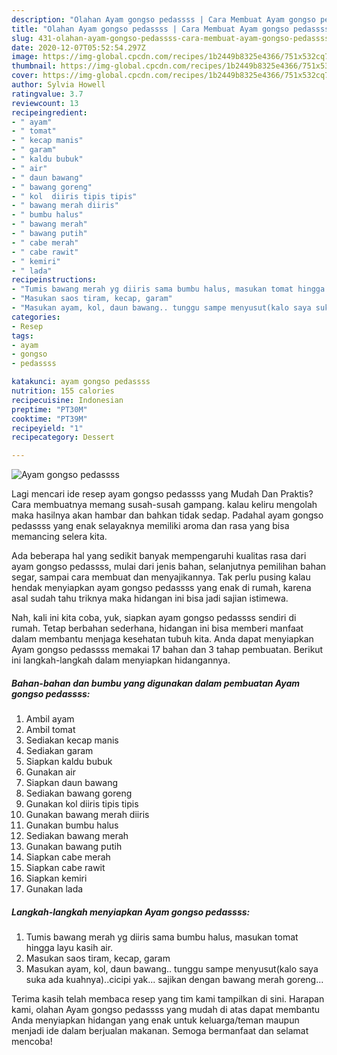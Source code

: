 ```yaml
---
description: "Olahan Ayam gongso pedassss | Cara Membuat Ayam gongso pedassss Yang Sedap"
title: "Olahan Ayam gongso pedassss | Cara Membuat Ayam gongso pedassss Yang Sedap"
slug: 431-olahan-ayam-gongso-pedassss-cara-membuat-ayam-gongso-pedassss-yang-sedap
date: 2020-12-07T05:52:54.297Z
image: https://img-global.cpcdn.com/recipes/1b2449b8325e4366/751x532cq70/ayam-gongso-pedassss-foto-resep-utama.jpg
thumbnail: https://img-global.cpcdn.com/recipes/1b2449b8325e4366/751x532cq70/ayam-gongso-pedassss-foto-resep-utama.jpg
cover: https://img-global.cpcdn.com/recipes/1b2449b8325e4366/751x532cq70/ayam-gongso-pedassss-foto-resep-utama.jpg
author: Sylvia Howell
ratingvalue: 3.7
reviewcount: 13
recipeingredient:
- " ayam"
- " tomat"
- " kecap manis"
- " garam"
- " kaldu bubuk"
- " air"
- " daun bawang"
- " bawang goreng"
- " kol  diiris tipis tipis"
- " bawang merah diiris"
- " bumbu halus"
- " bawang merah"
- " bawang putih"
- " cabe merah"
- " cabe rawit"
- " kemiri"
- " lada"
recipeinstructions:
- "Tumis bawang merah yg diiris sama bumbu halus, masukan tomat hingga layu kasih air."
- "Masukan saos tiram, kecap, garam"
- "Masukan ayam, kol, daun bawang.. tunggu sampe menyusut(kalo saya suka ada kuahnya)..cicipi yak... sajikan dengan bawang merah goreng..."
categories:
- Resep
tags:
- ayam
- gongso
- pedassss

katakunci: ayam gongso pedassss 
nutrition: 155 calories
recipecuisine: Indonesian
preptime: "PT30M"
cooktime: "PT39M"
recipeyield: "1"
recipecategory: Dessert

---
```



![Ayam gongso pedassss](https://img-global.cpcdn.com/recipes/1b2449b8325e4366/751x532cq70/ayam-gongso-pedassss-foto-resep-utama.jpg)

Lagi mencari ide resep ayam gongso pedassss yang Mudah Dan Praktis? Cara membuatnya memang susah-susah gampang. kalau keliru mengolah maka hasilnya akan hambar dan bahkan tidak sedap. Padahal ayam gongso pedassss yang enak selayaknya memiliki aroma dan rasa yang bisa memancing selera kita.

Ada beberapa hal yang sedikit banyak mempengaruhi kualitas rasa dari ayam gongso pedassss, mulai dari jenis bahan, selanjutnya pemilihan bahan segar, sampai cara membuat dan menyajikannya. Tak perlu pusing kalau hendak menyiapkan ayam gongso pedassss yang enak di rumah, karena asal sudah tahu triknya maka hidangan ini bisa jadi sajian istimewa.




Nah, kali ini kita coba, yuk, siapkan ayam gongso pedassss sendiri di rumah. Tetap berbahan sederhana, hidangan ini bisa memberi manfaat dalam membantu menjaga kesehatan tubuh kita. Anda dapat menyiapkan Ayam gongso pedassss memakai 17 bahan dan 3 tahap pembuatan. Berikut ini langkah-langkah dalam menyiapkan hidangannya.

<!--inarticleads1-->

##### Bahan-bahan dan bumbu yang digunakan dalam pembuatan Ayam gongso pedassss:

1. Ambil  ayam
1. Ambil  tomat
1. Sediakan  kecap manis
1. Sediakan  garam
1. Siapkan  kaldu bubuk
1. Gunakan  air
1. Siapkan  daun bawang
1. Sediakan  bawang goreng
1. Gunakan  kol  diiris tipis tipis
1. Gunakan  bawang merah diiris
1. Gunakan  bumbu halus
1. Sediakan  bawang merah
1. Gunakan  bawang putih
1. Siapkan  cabe merah
1. Siapkan  cabe rawit
1. Siapkan  kemiri
1. Gunakan  lada




<!--inarticleads2-->

##### Langkah-langkah menyiapkan Ayam gongso pedassss:

1. Tumis bawang merah yg diiris sama bumbu halus, masukan tomat hingga layu kasih air.
1. Masukan saos tiram, kecap, garam
1. Masukan ayam, kol, daun bawang.. tunggu sampe menyusut(kalo saya suka ada kuahnya)..cicipi yak... sajikan dengan bawang merah goreng...




Terima kasih telah membaca resep yang tim kami tampilkan di sini. Harapan kami, olahan Ayam gongso pedassss yang mudah di atas dapat membantu Anda menyiapkan hidangan yang enak untuk keluarga/teman maupun menjadi ide dalam berjualan makanan. Semoga bermanfaat dan selamat mencoba!
